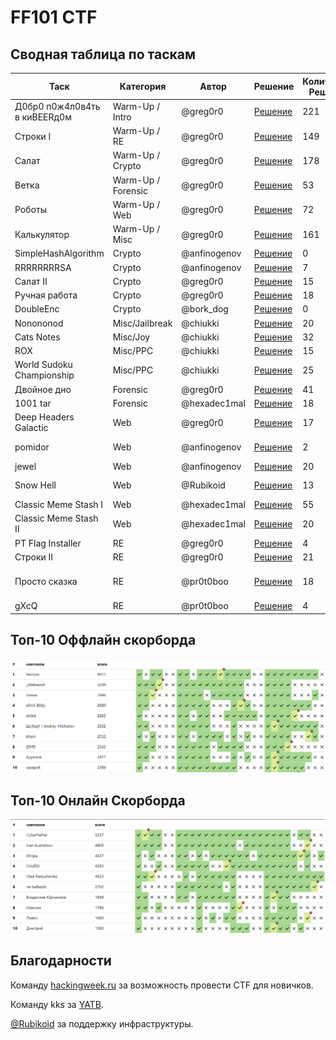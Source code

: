 # FF101 CTF

## Сводная таблица по таскам

| Таск                         | Категория          | Автор        | Решение                                                            | Количество Решений | First Blood                    |
| ---------------------------- | ------------------ | ------------ | ----------------------------------------------------------------- | ------------------ | ------------------------------ |
| Д0бр0 п0ж4л0в4ть в киBEERд0м | Warm-Up / Intro    | @greg0r0     | [Решение](./tasks/warmup/sanitycheck/solution/README.md)           | 221                | Гриша Тишков                   |
| Строки I                     | Warm-Up / RE       | @greg0r0     | [Решение](./tasks/warmup/str_1/solution/README.md)                 | 149                | zblflt,fuuth                   |
| Салат                        | Warm-Up / Crypto   | @greg0r0     | [Решение](./tasks/warmup/salad/solution/README.md)                 | 178                | Иван                           |
| Ветка                        | Warm-Up / Forensic | @greg0r0     | [Решение](./tasks/warmup/yatb_git/solution/README.md)              | 53                 | RRiv                           |
| Роботы                       | Warm-Up / Web      | @greg0r0     | [Решение](./tasks/warmup/robots_warmup/solution/README.md)         | 72                 | Иван                           |
| Калькулятор                  | Warm-Up / Misc     | @greg0r0     | [Решение](./tasks/warmup/calc/solution/README.md)                  | 161                | 013K                           |
| SimpleHashAlgorithm          | Crypto             | @anfinogenov | [Решение](./tasks/crypto/SimpleHashAlgorithm/solution/README.md)   | 0                  | -                              |
| RRRRRRRRSA                   | Crypto             | @anfinogenov | [Решение](./tasks/crypto/RRRRRRRRSA/solution/README.md)            | 7                  | Nikita                         |
| Салат II                     | Crypto             | @greg0r0     | [Решение](./tasks/crypto/salad_2/solution/README.md)               | 15                 | Nikita                         |
| Ручная работа                | Crypto             | @greg0r0     | [Решение](./tasks/crypto/malware_attack/solution/README.md)        | 18                 | RRiv                           |
| DoubleEnc                    | Crypto             | @bork_dog    | [Решение](./tasks/crypto/DoubleEnc/solution/README.md)             | 0                  | -                              |
| Nonononod                    | Misc/Jailbreak     | @chiukki     | [Решение](./tasks/misc/nonononod/solution/README.md)               | 20                 | ne balbesik                    |
| Cats Notes                   | Misc/Joy           | @chiukki     | [Решение](./tasks/misc/cats_notes/solution/README.md)              | 32                 | ne balbesik                    |
| ROX                          | Misc/PPC           | @chiukki     | [Решение](./tasks/misc/ROX/solution/README.md)                     | 15                 | Tomas                          |
| World Sudoku Championship    | Misc/PPC           | @chiukki     | [Решение](./tasks/misc/WorldSudokuChampionship/solution/README.md) | 25                 | Max                            |
| Двойное дно                  | Forensic           | @greg0r0     | [Решение](./tasks/forensic/double_secret/solution/README.md)       | 41                 | KO$TEN                         |
| 1001 tar                     | Forensic           | @hexadec1mal | [Решение](./tasks/forensic/1001_tar/solution/README.md)            | 18                 | s0m3 B0dy                      |
| Deep Headers Galactic        | Web                | @greg0r0     | [Решение](./tasks/web/deep_headers_galactic/solution/README.md)    | 17                 | Александр                      |
| pomidor                      | Web                | @anfinogenov | [Решение](./tasks/web/pomidor/solution/README.md)                  | 2                  | Vlad Pastushenko               |
| jewel                        | Web                | @anfinogenov | [Решение](./tasks/web/jewel/solution/README.md)                    | 20                 | ne balbesik                    |
| Snow Hell                    | Web                | @Rubikoid    | [Решение](./tasks/web/snow_hell/solution/README.md)                | 13                 | SSH Protocol                   |
| Classic Meme Stash I         | Web                | @hexadec1mal | [Решение](./tasks/web/classic_meme_stash_1/solution/README.md)     | 55                 | caxapok                        |
| Classic Meme Stash II        | Web                | @hexadec1mal | [Решение](./tasks/web/classic_meme_stash_2/solution/README.md)     | 20                 | caxapok                        |
| PT Flag Installer            | RE                 | @greg0r0     | [Решение](./tasks/rev/PTFLagInstaller/solution/README.md)          | 4                  | Игорь                          |
| Строки II                    | RE                 | @greg0r0     | [Решение](./tasks/rev/str_2/solution/README.md)                    | 21                 | SFOB                           |
| Просто сказка                | RE                 | @pr0t0boo    | [Решение](./tasks/rev/dream_reverse/solution/README.md)            | 18                 | Thund3rb0lt /// Astafiev Denis |
| gXcQ                         | RE                 | @pr0t0boo    | [Решение](./tasks/rev/arduino_rev/solution/README.md)              | 4                  | CrisZ03                        |

## Топ-10 Оффлайн скорборда

![offline](images/ff101_offline.png)

## Топ-10 Онлайн Скорборда

![online](images/ff101_online.png)

## Благодарности

Команду [hackingweek.ru](https://hackingweek.ru) за возможность провести CTF для новичков.

Команду kks за [YATB](https://github.com/kksctf/yatb).

[@Rubikoid](https://github.com/Rubikoid) за поддержку инфраструктуры.
